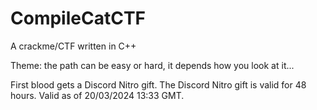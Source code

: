 # CompileCatCTF
A crackme/CTF written in C++

Theme: the path can be easy or hard, it depends how you look at it... 

First blood gets a Discord Nitro gift. The Discord Nitro gift is valid for 48 hours. Valid as of 20/03/2024 13:33 GMT.
